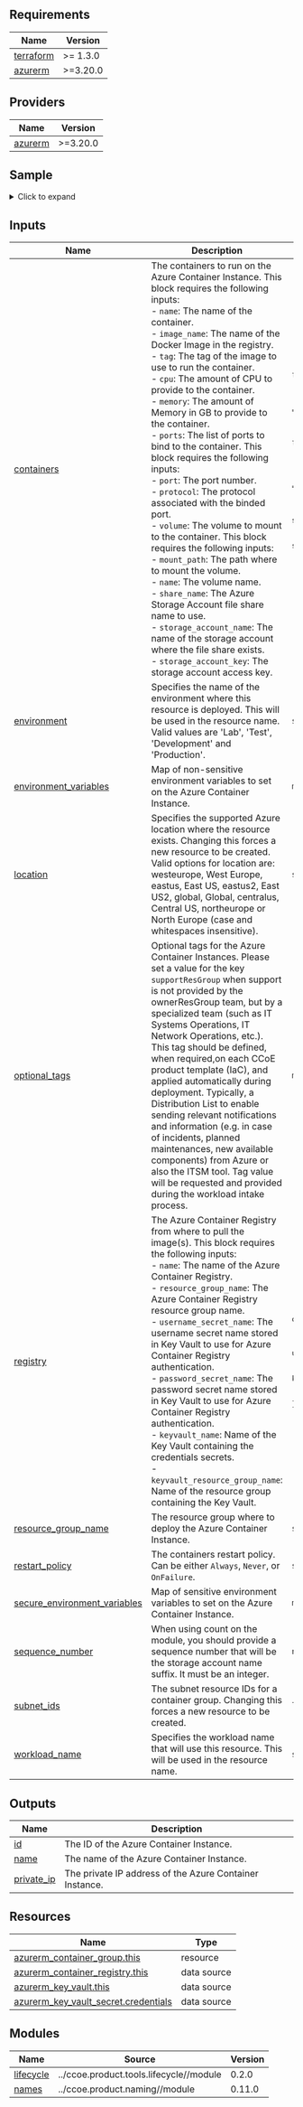 <!-- BEGIN_TF_DOCS -->


## Requirements

| Name | Version |
|------|---------|
| <a name="requirement_terraform"></a> [terraform](#requirement\_terraform) | >= 1.3.0 |
| <a name="requirement_azurerm"></a> [azurerm](#requirement\_azurerm) | >=3.20.0 |

## Providers

| Name | Version |
|------|---------|
| <a name="provider_azurerm"></a> [azurerm](#provider\_azurerm) | >=3.20.0 |

## Sample

<details>
<summary>Click to expand</summary>

```hcl
terraform {
  required_providers {
    azuread = {
      source  = "hashicorp/azuread"
      version = "=1.6.0"
    }
    azurerm = {
      source  = "hashicorp/azurerm"
      version = "=3.80.0"
    }
    random = {
      source  = "hashicorp/random"
      version = "=3.4.0"
    }
  }

  backend "azurerm" {}
}

provider "azurerm" {
  features {
    resource_group {
      prevent_deletion_if_contains_resources = false
    }
    key_vault {
      purge_soft_delete_on_destroy    = false
      recover_soft_deleted_key_vaults = false
    }
  }
}

provider "azurerm" {
  alias           = "corpmgmt"
  subscription_id = "9edfcf94-ddb7-4d37-a1c8-2461e649c328"
  features {}
}

locals {
  environment = "Development"
  location    = "East US"
}

resource "random_string" "workload_name" {
  length  = 9
  special = false
  numeric = false
  upper   = false
}

module "names" {
  source = "../ccoe.product.naming//module?ref=0.11.0"

  environment     = local.environment
  location        = local.location
  workload_name   = random_string.workload_name.result
  suffix          = "aci"
  sequence_number = 21
}

resource "azurerm_resource_group" "this" {
  location = local.location
  name     = module.names.resource_group

  tags = {
    "scope"         = "application",
    "tier"          = "aci",
    "env"           = local.environment,
    "workload"      = random_string.workload_name.result,
    "owner"         = "georgiana ilici",
    "owneremail"    = "georgiana.ilici@ses.com",
    "customeremail" = "-",
    "costcenter"    = "2650088",
    "lifecycle"     = "pipeline" #This tag is used for Product Team internal workflow only. Please remove if copying.
  }
}
```
### For a complete deployment example, please check [sample folder](/samples).
</details>

## Inputs

| Name | Description | Type | Default | Required |
|------|-------------|------|---------|:--------:|
| <a name="input_containers"></a> [containers](#input\_containers) | The containers to run on the Azure Container Instance. This block requires the following inputs:<br>  - `name`: The name of the container.<br>  - `image_name`: The name of the Docker Image in the registry.<br>  - `tag`: The tag of the image to use to run the container.<br>  - `cpu`: The amount of CPU to provide to the container.<br>  - `memory`: The amount of Memory in GB to provide to the container.<br>  - `ports`: The list of ports to bind to the container.  This block requires the following inputs:<br>    - `port`: The port number.<br>    - `protocol`: The protocol associated with the binded port.<br>  - `volume`: The volume to mount to the container.  This block requires the following inputs:<br>  - `mount_path`: The path where to mount the volume.<br>  - `name`: The volume name.<br>  - `share_name`: The Azure Storage Account file share name to use.<br>  - `storage_account_name`: The name of the storage account where the file share exists.<br>  - `storage_account_key`: The storage account access key. | <pre>list(object({<br>    name       = string<br>    image_name = string<br>    tag        = string<br>    cpu        = number<br>    memory     = number<br>    ports = list(object({<br>      port     = number<br>      protocol = string<br>    }))<br>    volume = object({<br>      name                 = string<br>      mount_path           = string<br>      share_name           = string<br>      storage_account_key  = string<br>      storage_account_name = string<br>    })<br>  }))</pre> | n/a | yes |
| <a name="input_environment"></a> [environment](#input\_environment) | Specifies the name of the environment where this resource is deployed. This will be used in the resource name. Valid values are 'Lab', 'Test', 'Development' and 'Production'. | `string` | n/a | yes |
| <a name="input_environment_variables"></a> [environment\_variables](#input\_environment\_variables) | Map of non-sensitive environment variables to set on the Azure Container Instance. | `map(string)` | `{}` | no |
| <a name="input_location"></a> [location](#input\_location) | Specifies the supported Azure location where the resource exists. Changing this forces a new resource to be created. Valid options for location are: westeurope, West Europe, eastus, East US, eastus2, East US2, global, Global, centralus, Central US, northeurope or North Europe (case and whitespaces insensitive). | `string` | n/a | yes |
| <a name="input_optional_tags"></a> [optional\_tags](#input\_optional\_tags) | Optional tags for the Azure Container Instances. Please set a value for the key `supportResGroup` when support is not provided by the ownerResGroup team, but by a specialized team (such as IT Systems Operations, IT Network Operations, etc.). This tag should be defined, when required,on each CCoE product template (IaC), and applied automatically during deployment. Typically, a Distribution List to enable sending relevant notifications and information (e.g. in case of incidents, planned maintenances, new available components) from Azure or also the ITSM tool. Tag value will be requested and provided during the workload intake process. | `map(string)` | `{}` | no |
| <a name="input_registry"></a> [registry](#input\_registry) | The Azure Container Registry from where to pull the image(s). This block requires the following inputs:<br>  - `name`: The name of the Azure Container Registry.<br>  - `resource_group_name`: The Azure Container Registry resource group name.<br>  - `username_secret_name`: The username secret name stored in Key Vault to use for Azure Container Registry authentication.<br>  - `password_secret_name`: The password secret name stored in Key Vault to use for Azure Container Registry authentication.<br>  - `keyvault_name`: Name of the Key Vault containing the credentials secrets.<br>  - `keyvault_resource_group_name`: Name of the resource group containing the Key Vault. | <pre>object({<br>    name                         = string<br>    resource_group_name          = string<br>    username_secret_name         = string<br>    password_secret_name         = string<br>    keyvault_name                = string<br>    keyvault_resource_group_name = string<br>  })</pre> | n/a | yes |
| <a name="input_resource_group_name"></a> [resource\_group\_name](#input\_resource\_group\_name) | The resource group where to deploy the Azure Container Instance. | `string` | n/a | yes |
| <a name="input_restart_policy"></a> [restart\_policy](#input\_restart\_policy) | The containers restart policy. Can be either `Always`, `Never`, or `OnFailure`. | `string` | `"Always"` | no |
| <a name="input_secure_environment_variables"></a> [secure\_environment\_variables](#input\_secure\_environment\_variables) | Map of sensitive environment variables to set on the Azure Container Instance. | `map(string)` | `{}` | no |
| <a name="input_sequence_number"></a> [sequence\_number](#input\_sequence\_number) | When using count on the module, you should provide a sequence number that will be the storage account name suffix. It must be an integer. | `number` | `1` | no |
| <a name="input_subnet_ids"></a> [subnet\_ids](#input\_subnet\_ids) | The subnet resource IDs for a container group. Changing this forces a new resource to be created. | `list(string)` | n/a | yes |
| <a name="input_workload_name"></a> [workload\_name](#input\_workload\_name) | Specifies the workload name that will use this resource. This will be used in the resource name. | `string` | n/a | yes |

## Outputs

| Name | Description |
|------|-------------|
| <a name="output_id"></a> [id](#output\_id) | The ID of the Azure Container Instance. |
| <a name="output_name"></a> [name](#output\_name) | The name of the Azure Container Instance. |
| <a name="output_private_ip"></a> [private\_ip](#output\_private\_ip) | The private IP address of the Azure Container Instance. |

## Resources

| Name | Type |
|------|------|
| [azurerm_container_group.this](https://registry.terraform.io/providers/hashicorp/azurerm/latest/docs/resources/container_group) | resource |
| [azurerm_container_registry.this](https://registry.terraform.io/providers/hashicorp/azurerm/latest/docs/data-sources/container_registry) | data source |
| [azurerm_key_vault.this](https://registry.terraform.io/providers/hashicorp/azurerm/latest/docs/data-sources/key_vault) | data source |
| [azurerm_key_vault_secret.credentials](https://registry.terraform.io/providers/hashicorp/azurerm/latest/docs/data-sources/key_vault_secret) | data source |

## Modules

| Name | Source | Version |
|------|--------|---------|
| <a name="module_lifecycle"></a> [lifecycle](#module\_lifecycle) | ../ccoe.product.tools.lifecycle//module | 0.2.0 |
| <a name="module_names"></a> [names](#module\_names) | ../ccoe.product.naming//module | 0.11.0 |
<!-- END_TF_DOCS -->